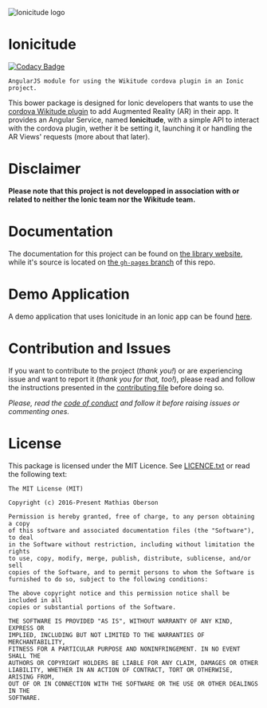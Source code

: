 ![Ionicitude logo](https://github.com/Tazaf/ionicitude/blob/master/docs/logo_min.png)

# Ionicitude

[![Codacy Badge](https://api.codacy.com/project/badge/Grade/75b7c1da705a4ac1ac3cfa00947e3df3)](https://www.codacy.com/app/obersonmathias/ionicitude?utm_source=github.com&amp;utm_medium=referral&amp;utm_content=Tazaf/ionicitude&amp;utm_campaign=Badge_Grade)

```
AngularJS module for using the Wikitude cordova plugin in an Ionic project.
```
This bower package is designed for Ionic developers that wants to use the [cordova Wikitude plugin](http://www.wikitude.com/products/extensions/cordova-plugin-augmented-reality/) to add Augmented Reality (AR) in their app. It provides an Angular Service, named **Ionicitude**, with a simple API to interact with the cordova plugin, wether it be setting it, launching it or handling the AR Views' requests (more about that later).

# Disclaimer
**Please note that this project is not developped in association with or related to neither the Ionic team nor the Wikitude team.**

# Documentation
The documentation for this project can be found on [the library website](http://tazaf.github.io/ionicitude/), while it's source is located on [the `gh-pages` branch](https://github.com/Tazaf/ionicitude/tree/gh-pages) of this repo.

# Demo Application
A demo application that uses Ionicitude in an Ionic app can be found [here](https://github.com/Tazaf/IonicitudeDemoApp).

# Contribution and Issues

If you want to contribute to the project (_thank you!_) or are experiencing issue and want to report it (_thank you for that, too!_), please read and follow the instructions presented in the [contributing file](CONTRIBUTING.md) before doing so.

_Please, read the [code of conduct](CODE_OF_CONDUCT.md) and follow it before raising issues or commenting ones._

# License
This package is licensed under the MIT Licence. See [LICENCE.txt](https://github.com/Tazaf/ionicitude/blob/master/LICENSE.txt) or read the following text:
```
The MIT License (MIT)

Copyright (c) 2016-Present Mathias Oberson

Permission is hereby granted, free of charge, to any person obtaining a copy
of this software and associated documentation files (the "Software"), to deal
in the Software without restriction, including without limitation the rights
to use, copy, modify, merge, publish, distribute, sublicense, and/or sell
copies of the Software, and to permit persons to whom the Software is
furnished to do so, subject to the following conditions:

The above copyright notice and this permission notice shall be included in all
copies or substantial portions of the Software.

THE SOFTWARE IS PROVIDED "AS IS", WITHOUT WARRANTY OF ANY KIND, EXPRESS OR
IMPLIED, INCLUDING BUT NOT LIMITED TO THE WARRANTIES OF MERCHANTABILITY,
FITNESS FOR A PARTICULAR PURPOSE AND NONINFRINGEMENT. IN NO EVENT SHALL THE
AUTHORS OR COPYRIGHT HOLDERS BE LIABLE FOR ANY CLAIM, DAMAGES OR OTHER
LIABILITY, WHETHER IN AN ACTION OF CONTRACT, TORT OR OTHERWISE, ARISING FROM,
OUT OF OR IN CONNECTION WITH THE SOFTWARE OR THE USE OR OTHER DEALINGS IN THE
SOFTWARE.
```
